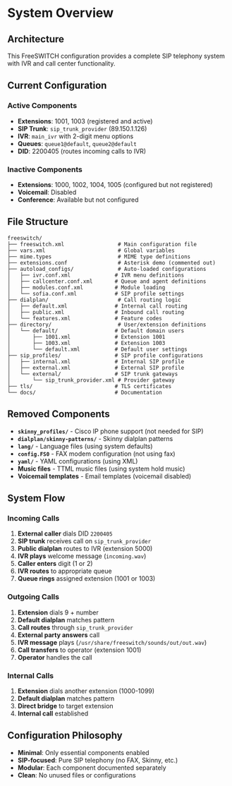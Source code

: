 # System Overview

## Architecture
This FreeSWITCH configuration provides a complete SIP telephony system with IVR and call center functionality.

## Current Configuration

### Active Components
- **Extensions**: 1001, 1003 (registered and active)
- **SIP Trunk**: `sip_trunk_provider` (89.150.1.126)
- **IVR**: `main_ivr` with 2-digit menu options
- **Queues**: `queue1@default`, `queue2@default`
- **DID**: 2200405 (routes incoming calls to IVR)

### Inactive Components
- **Extensions**: 1000, 1002, 1004, 1005 (configured but not registered)
- **Voicemail**: Disabled
- **Conference**: Available but not configured

## File Structure

```
freeswitch/
├── freeswitch.xml                 # Main configuration file
├── vars.xml                       # Global variables
├── mime.types                     # MIME type definitions
├── extensions.conf                # Asterisk demo (commented out)
├── autoload_configs/              # Auto-loaded configurations
│   ├── ivr.conf.xml              # IVR menu definitions
│   ├── callcenter.conf.xml       # Queue and agent definitions
│   ├── modules.conf.xml          # Module loading
│   └── sofia.conf.xml            # SIP profile settings
├── dialplan/                      # Call routing logic
│   ├── default.xml               # Internal call routing
│   ├── public.xml                # Inbound call routing
│   └── features.xml              # Feature codes
├── directory/                     # User/extension definitions
│   └── default/                  # Default domain users
│       ├── 1001.xml              # Extension 1001
│       ├── 1003.xml              # Extension 1003
│       └── default.xml           # Default user settings
├── sip_profiles/                 # SIP profile configurations
│   ├── internal.xml              # Internal SIP profile
│   ├── external.xml              # External SIP profile
│   └── external/                 # SIP trunk gateways
│       └── sip_trunk_provider.xml # Provider gateway
├── tls/                          # TLS certificates
└── docs/                         # Documentation
```

## Removed Components
- **`skinny_profiles/`** - Cisco IP phone support (not needed for SIP)
- **`dialplan/skinny-patterns/`** - Skinny dialplan patterns
- **`lang/`** - Language files (using system defaults)
- **`config.FS0`** - FAX modem configuration (not using fax)
- **`yaml/`** - YAML configurations (using XML)
- **Music files** - TTML music files (using system hold music)
- **Voicemail templates** - Email templates (voicemail disabled)

## System Flow

### Incoming Calls
1. **External caller** dials DID `2200405`
2. **SIP trunk** receives call on `sip_trunk_provider`
3. **Public dialplan** routes to IVR (extension 5000)
4. **IVR plays** welcome message (`incoming.wav`)
5. **Caller enters** digit (1 or 2)
6. **IVR routes** to appropriate queue
7. **Queue rings** assigned extension (1001 or 1003)

### Outgoing Calls
1. **Extension** dials 9 + number
2. **Default dialplan** matches pattern
3. **Call routes** through `sip_trunk_provider`
4. **External party answers** call
5. **IVR message** plays (`/usr/share/freeswitch/sounds/out/out.wav`)
6. **Call transfers** to operator (extension 1001)
7. **Operator** handles the call

### Internal Calls
1. **Extension** dials another extension (1000-1099)
2. **Default dialplan** matches pattern
3. **Direct bridge** to target extension
4. **Internal call** established

## Configuration Philosophy
- **Minimal**: Only essential components enabled
- **SIP-focused**: Pure SIP telephony (no FAX, Skinny, etc.)
- **Modular**: Each component documented separately
- **Clean**: No unused files or configurations
